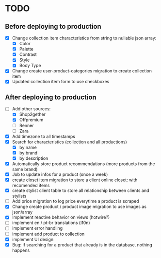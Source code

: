 # TODO

## Before deploying to production

- [x] Change collection item characteristics from string to nullable json array:
  - [x] Color
  - [x] Palette
  - [x] Contrast
  - [x] Style
  - [x] Body Type
- [x] Change create user-product-categories migration to create collection item
- [x] Updated collection item form to use checkboxes

## After deploying to production

- [ ] Add other sources:
  - [x] Shop2gether
  - [x] Offpremium
  - [ ] Renner
  - [ ] Zara
- [x] Add timezone to all timestamps
- [x] Search for characteristics (collection and all productions)
  - [x] by name
  - [x] by brand
  - [x] by description
- [x] Automatically store product recommendations (more products from the same brand)
- [x] Job to update infos for a product (once a week)
- [x] create closet item migration to store a client online closet: with recomended items
- [x] create stylist client table to store all relationship between clients and stylists
- [ ] Add price migration to log price everytime a product is scraped
- [x] Change create product / product image migration to use images as json/array
- [x] Implement reactive behavior on views (hotwire?)
- [ ] implement en / pt-br translations (i10n)
- [ ] implement error handling
- [ ] implement add product to collection
- [x] implement UI design
- [x] Bug: if searching for a product that already is in the database, nothing happens
